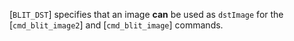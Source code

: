 [`BLIT_DST`] specifies that an image  **can**  be
used as `dstImage` for the
[`cmd_blit_image2`] and [`cmd_blit_image`] commands.